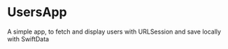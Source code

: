 # UsersApp
A simple app, to fetch and display users with URLSession and save locally with SwiftData
